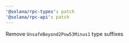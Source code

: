 ```yaml
---
'@solana/rpc-types': patch
'@solana/rpc-api': patch
---
```


Remove `UnsafeBeyond2Pow53Minus1` type suffixes
